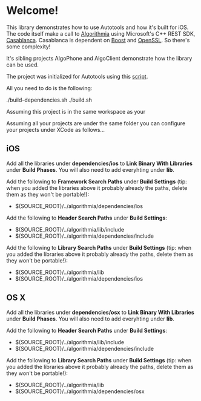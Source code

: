 # Welcome!

This library demonstrates how to use Autotools and how it's built for iOS. The code itself make a call to [Algorithmia](https://algorithmia.com/) using Microsoft's C++ REST SDK, [Casablanca](https://casablanca.codeplex.com/). Casablanca is dependent on [Boost](http://www.boost.org/) and [OpenSSL](https://www.openssl.org/). So there's some complexity!

It's sibling projects AlgoPhone and AlgoClient demonstrate how the library can be used.

The project was initialized for Autotools using this [script](https://gist.github.com/p15martin/30ca4669d8bb7c3947f7).

All you need to do is the following:

./build-dependencies.sh
./build.sh

Assuming this project is in the same workspace as your 

Assuming all your projects are under the same folder you can configure your projects under XCode as follows...

## iOS

Add all the libraries under **dependencies/ios** to **Link Binary With Libraries** under **Build Phases**. You will also need to add everyhting under **lib**.

Add the following to **Framework Search Paths** under **Build Settings** (tip: when you added the libraries above it probably already the paths, delete them as they won't be portable!):

* $(SOURCE_ROOT)/../algorithmia/dependencies/ios

Add the following to **Header Search Paths** under **Build Settings**:

* $(SOURCE_ROOT)/../algorithmia/lib/include
* $(SOURCE_ROOT)/../algorithmia/dependencies/include

Add the following to **Library Search Paths** under **Build Settings** (tip: when you added the libraries above it probably already the paths, delete them as they won't be portable!):

* $(SOURCE_ROOT)/../algorithmia/lib
* $(SOURCE_ROOT)/../algorithmia/dependencies/ios

## OS X

Add all the libraries under **dependencies/osx** to **Link Binary With Libraries** under **Build Phases**. You will also need to add everyhting under **lib**.

Add the following to **Header Search Paths** under **Build Settings**:

* $(SOURCE_ROOT)/../algorithmia/lib/include
* $(SOURCE_ROOT)/../algorithmia/dependencies/include

Add the following to **Library Search Paths** under **Build Settings** (tip: when you added the libraries above it probably already the paths, delete them as they won't be portable!):

* $(SOURCE_ROOT)/../algorithmia/lib
* $(SOURCE_ROOT)/../algorithmia/dependencies/osx
